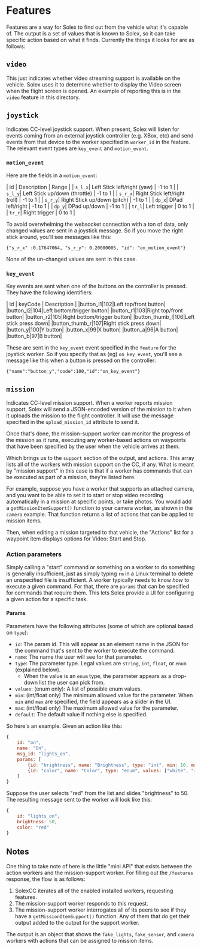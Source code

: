 # Features

Features are a way for Solex to find out from the vehicle what it's capable of. The output is a set of values that is known to Solex, so it can take 
specific action based on what it finds. Currently the things it looks for are as follows:

## `video`

This just indicates whether video streaming support is available on the vehicle. Solex uses it to determine whether to display the 
Video screen when the flight screen is opened. An example of reporting this is in the `video` feature in this directory.

## `joystick`

Indicates CC-level joystick support. When present, Solex will listen for events coming from an external joystick controller (e.g. XBox, etc) and 
send events from that device to the worker specified in `worker_id` in the feature. The relevant event types are `key_event` and `motion_event`.

### `motion_event`

Here are the fields in a `motion_event`:

| id | Description | Range |
| `s_l_x`| Left Stick left/right (yaw)   | -1 to 1 |
| `s_l_y`| Left Stick up/down (throttle) | -1 to 1 |
| `s_r_x`| Right Stick left/right (roll)   | -1 to 1 |
| `s_r_y`| Right Stick up/down (pitch) | -1 to 1 |
| `dp_x`| DPad left/right | -1 to 1 |
| `dp_y`| DPad up/down | -1 to 1 |
| `tr_l`| Left trigger | 0 to 1 |
| `tr_r`| Right trigger | 0 to 1 |

To avoid overwhelming the websocket connection with a ton of data, only changed values 
are sent in a joystick message. So if you move the right stick around, you'll see messages like this:

```
{"s_r_x" :0.17647064, "s_r_y": 0.20000005, "id": "on_motion_event"}
```

None of the un-changed values are sent in this case.

### `key_event`

Key events are sent when one of the buttons on the controller is pressed. They have the following identifiers:

| id | keyCode | Description |
|button_l1|102|Left top/front button|
|button_l2|104|Left bottom/trigger button|
|button_r1|103|Right top/front button|
|button_r2|105|Right bottom/trigger button|
|button_thumb_l|106|Left stick press down|
|button_thumb_r|107|Right stick press down|
|button_y|100|Y button|
|button_x|99|X button|
|button_a|96|A button|
|button_b|97|B button|

These are sent in the `key_event` event specified in the `feature` for the joystick worker. So if you specify that as (eg) `on_key_event`, you'll
see a message like this when a button is pressed on the controller:

```
{"name":"button_y","code":100,"id":"on_key_event"}
```

## `mission`

Indicates CC-level mission support. When a worker reports mission support, Solex will send a JSON-encoded version of the mission to it
when it uploads the mission to the flight controller. It will use the message specified in the `upload_mission_id` attribute to send it.

Once that's done, the mission-support worker can monitor the progress of the mission as it runs, executing any worker-based actions on waypoints
that have been specified by the user when the vehicle arrives at them.

Which brings us to the `support` section of the output, and actions. This array lists all of the workers with mission support on the CC, if any. What is
meant by "mission support" in this case is that if a worker has commands that can be executed as part of a mission, they're listed here.

For example, suppose you have a worker that supports an attached camera, and you want to be able to set it to start or stop video recording automatically
in a mission at specific points, or take photos. You would add a `getMissionItemSupport()` function to your camera worker, as shown in the `camera` example. 
That function returns a list of actions that can be applied to mission items.

Then, when editing a mission targeted to that vehicle, the "Actions" list for a waypoint item displays options for Video: Start and Stop. 

### Action parameters

Simply calling a "start" command or something on a worker to do something is generally insufficient, just as simply typing `rm` in a Linux terminal to delete
an unspecified file is insufficient. A worker typically needs to know _how_ to execute a given command. For that, there are `params` that can be specified for
commands that require them. This lets Solex provide a UI for configuring a given action for a specific task.

#### Params

Parameters have the following attributes (some of which are optional based on `type`):

-   `id`: The param id. This will appear as an element name in the JSON for the command that's sent to the worker to execute the command.
-   `name`: The name the user will see for that parameter.
-   `type`: The parameter type. Legal values are `string`, `int`, `float`, or `enum` (explained below).
    -   When the value is an `enum` type, the parameter appears as a drop-down list the user can pick from.
-   `values`: (enum only): A list of possible enum values.
-   `min`: (int/float only) The minimum allowed value for the parameter. When `min` and `max` are specified, the field appears as a slider in the UI.
-   `max`: (int/float only) The maximum allowed value for the parameter.
-   `default`: The default value if nothing else is specified.

So here's an example. Given an action like this:

```javascript
{ 
    id: "on", 
    name: "On", 
    msg_id: "lights_on", 
    params: [
        {id: "brightness", name: "Brightness", type: "int", min: 10, max: 100 },
        {id: "color", name: "Color", type: "enum", values: ["white", "red", "green", "yellow"], default: "white" }
    ]
}
```

Suppose the user selects "red" from the list and slides "brightness" to 50. The resulting message sent to the worker will look like this:

```javascript
{
    id: "lights_on",
    brightness: 50,
    color: "red"
}
```

## Notes

One thing to take note of here is the little "mini API" that exists between the action workers and the mission-support worker. For filling out the `/features`
response, the flow is as follows:

1.  SolexCC iterates all of the enabled installed workers, requesting features.
2.  The mission-support worker responds to this request.
3.  The mission-support worker interrogates all of its peers to see if they have a `getMissionItemSupport()` function. Any of them that do get their output
    added to the output for the support worker.

The output is an object that shows the `fake_lights`, `fake_sensor`, and `camera` workers with actions that can be assigned to mission items. 
